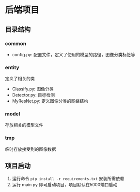 # 后端项目

## 目录结构

### common

- config.py: 配置文件，定义了使用的模型的路径，图像分类标签等

### entity

定义了相关的类

- Classify.py: 图像分类
- Detector.py: 目标检测
- MyResNet.py: 定义图像分类的网络结构

### model

存放相关的模型文件

### tmp

临时存放接受到的图像数据



## 项目启动

1. 运行命令 `pip install -r requirements.txt` 安装所需依赖
2. 运行 main.py 即可启动项目，项目默认在5000端口启动